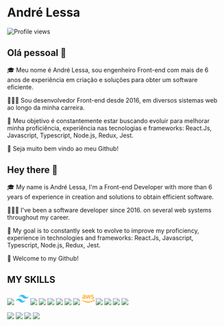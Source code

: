 
# André Lessa

<p align="left"> <img src="https://komarev.com/ghpvc/?username=andrelessa&color=blue" alt="Profile views" /> </p>

## Olá pessoal 👋
🎓 Meu nome é André Lessa, sou engenheiro Front-end com mais de 6 anos de experiência em criação e soluções para obter um software eficiente.

👩🏻‍💻 Sou desenvolvedor Front-end desde 2016, em diversos sistemas web ao longo da minha carreira.

🎯 Meu objetivo é constantemente estar buscando evoluir para melhorar minha proficiência, experiência nas tecnologias e frameworks: React.Js, Javascript, Typescript, Node.js, Redux, Jest.

💜 Seja muito bem vindo ao meu Github!

## Hey there 👋
🎓 My name is André Lessa, I'm a Front-end Developer with more than 6 years of experience in creation and solutions to obtain efficient software.

👩🏻‍💻 I've been a software developer since 2016. on several web systems throughout my career.

🎯 My goal is to constantly seek to evolve to improve my proficiency, experience in technologies and frameworks: React.Js, Javascript, Typescript, Node.js, Redux, Jest.

💜 Welcome to my Github!

## MY SKILLS
 
<div>
<img width="30px" src="https://cdn.jsdelivr.net/gh/devicons/devicon/icons/react/react-original.svg" />
 <img width="30px" src="https://github.com/devicons/devicon/blob/master/icons/tailwindcss/tailwindcss-original.svg" />
<img width="30px" src="https://cdn.jsdelivr.net/gh/devicons/devicon/icons/javascript/javascript-original.svg" />
<img width="30px" src="https://cdn.jsdelivr.net/gh/devicons/devicon/icons/typescript/typescript-original.svg" />
<img width="30px" src="https://cdn.jsdelivr.net/gh/devicons/devicon/icons/redux/redux-original.svg" />
<img width="30px" src="https://cdn.jsdelivr.net/gh/devicons/devicon/icons/nodejs/nodejs-original.svg" />
<img width="30px" src="https://cdn.jsdelivr.net/gh/devicons/devicon/icons/html5/html5-original.svg" />
<img width="30px" src="https://cdn.jsdelivr.net/gh/devicons/devicon/icons/docker/docker-original.svg" />
<img width="30px" src="https://github.com/devicons/devicon/blob/master/icons/amazonwebservices/amazonwebservices-plain-wordmark.svg" />
<img width="30px" src="https://cdn.jsdelivr.net/gh/devicons/devicon/icons/googlecloud/googlecloud-original.svg" />
<img width="30px" src="https://cdn.jsdelivr.net/gh/devicons/devicon/icons/bitbucket/bitbucket-original.svg" />
<img width="30px" src="https://cdn.jsdelivr.net/gh/devicons/devicon/icons/mongodb/mongodb-original.svg" />
<img width="30px" src="https://cdn.jsdelivr.net/gh/devicons/devicon/icons/mysql/mysql-original.svg" />
 
</div>

<div>

 <a href="#"><img src="https://img.shields.io/badge/Instagram-E4405F?style=for-the-badge&logo=instagram&logoColor=white" /></a>
 <a href="#"><img src="https://img.shields.io/badge/Gmail-D14836?style=for-the-badge&logo=gmail&logoColor=white" /></a>
 <a href="https://www.linkedin.com/in/andrelessaveloper/"><img src="https://img.shields.io/badge/LinkedIn-0077B5?style=for-the-badge&logo=linkedin&logoColor=white" /></a>
 <a href="#"><img src="https://img.shields.io/badge/YouTube-FF0000?style=for-the-badge&logo=youtube&logoColor=white" /></a>
 
</div>
